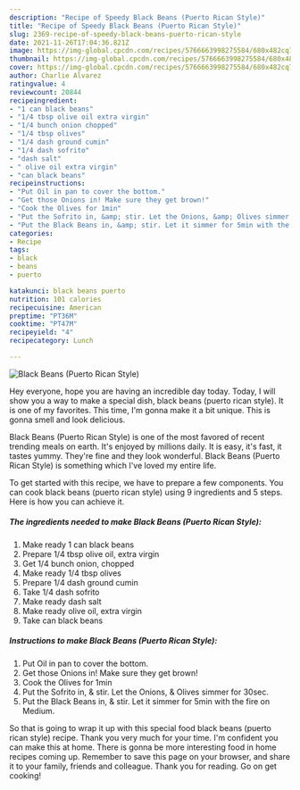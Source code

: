 ```yaml
---
description: "Recipe of Speedy Black Beans (Puerto Rican Style)"
title: "Recipe of Speedy Black Beans (Puerto Rican Style)"
slug: 2369-recipe-of-speedy-black-beans-puerto-rican-style
date: 2021-11-26T17:04:36.821Z
image: https://img-global.cpcdn.com/recipes/5766663998275584/680x482cq70/black-beans-puerto-rican-style-recipe-main-photo.jpg
thumbnail: https://img-global.cpcdn.com/recipes/5766663998275584/680x482cq70/black-beans-puerto-rican-style-recipe-main-photo.jpg
cover: https://img-global.cpcdn.com/recipes/5766663998275584/680x482cq70/black-beans-puerto-rican-style-recipe-main-photo.jpg
author: Charlie Alvarez
ratingvalue: 4
reviewcount: 20844
recipeingredient:
- "1 can black beans"
- "1/4 tbsp olive oil extra virgin"
- "1/4 bunch onion chopped"
- "1/4 tbsp olives"
- "1/4 dash ground cumin"
- "1/4 dash sofrito"
- "dash salt"
- " olive oil extra virgin"
- "can black beans"
recipeinstructions:
- "Put Oil in pan to cover the bottom."
- "Get those Onions in! Make sure they get brown!"
- "Cook the Olives for 1min"
- "Put the Sofrito in, &amp; stir. Let the Onions, &amp; Olives simmer for 30sec."
- "Put the Black Beans in, &amp; stir. Let it simmer for 5min with the fire on Medium."
categories:
- Recipe
tags:
- black
- beans
- puerto

katakunci: black beans puerto 
nutrition: 101 calories
recipecuisine: American
preptime: "PT36M"
cooktime: "PT47M"
recipeyield: "4"
recipecategory: Lunch

---
```



![Black Beans (Puerto Rican Style)](https://img-global.cpcdn.com/recipes/5766663998275584/680x482cq70/black-beans-puerto-rican-style-recipe-main-photo.jpg)

Hey everyone, hope you are having an incredible day today. Today, I will show you a way to make a special dish, black beans (puerto rican style). It is one of my favorites. This time, I'm gonna make it a bit unique. This is gonna smell and look delicious.

Black Beans (Puerto Rican Style) is one of the most favored of recent trending meals on earth. It's enjoyed by millions daily. It is easy, it's fast, it tastes yummy. They're fine and they look wonderful. Black Beans (Puerto Rican Style) is something which I've loved my entire life.




To get started with this recipe, we have to prepare a few components. You can cook black beans (puerto rican style) using 9 ingredients and 5 steps. Here is how you can achieve it.

<!--inarticleads1-->

##### The ingredients needed to make Black Beans (Puerto Rican Style):

1. Make ready 1 can black beans
1. Prepare 1/4 tbsp olive oil, extra virgin
1. Get 1/4 bunch onion, chopped
1. Make ready 1/4 tbsp olives
1. Prepare 1/4 dash ground cumin
1. Take 1/4 dash sofrito
1. Make ready dash salt
1. Make ready  olive oil, extra virgin
1. Take can black beans




<!--inarticleads2-->

##### Instructions to make Black Beans (Puerto Rican Style):

1. Put Oil in pan to cover the bottom.
1. Get those Onions in! Make sure they get brown!
1. Cook the Olives for 1min
1. Put the Sofrito in, &amp; stir. Let the Onions, &amp; Olives simmer for 30sec.
1. Put the Black Beans in, &amp; stir. Let it simmer for 5min with the fire on Medium.




So that is going to wrap it up with this special food black beans (puerto rican style) recipe. Thank you very much for your time. I'm confident you can make this at home. There is gonna be more interesting food in home recipes coming up. Remember to save this page on your browser, and share it to your family, friends and colleague. Thank you for reading. Go on get cooking!
